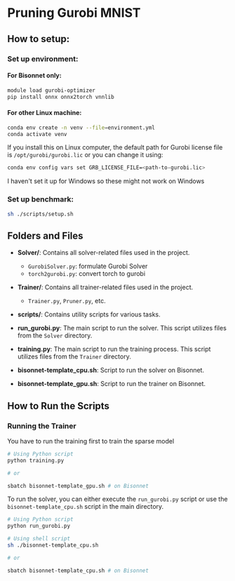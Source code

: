 # Pruning Gurobi MNIST

## How to setup:

### Set up environment:

#### For Bisonnet only:

```bash
module load gurobi-optimizer
pip install onnx onnx2torch vnnlib
```

#### For other Linux machine:

```bash
conda env create -n venv --file=environment.yml
conda activate venv
```

If you install this on Linux computer, the default path for Gurobi license file is `/opt/gurobi/gurobi.lic` or you can change it using:

```bash
conda env config vars set GRB_LICENSE_FILE=<path-to-gurobi.lic>
```

I haven't set it up for Windows so these might not work on Windows

### Set up benchmark:

```bash
sh ./scripts/setup.sh
```

## Folders and Files

- **Solver/**: Contains all solver-related files used in the project.
  - `GurobiSolver.py`: formulate Gurobi Solver
  - `torch2gurobi.py`: convert torch to gurobi 

- **Trainer/**: Contains all trainer-related files used in the project.
  - `Trainer.py`, `Pruner.py`, etc.

- **scripts/**: Contains utility scripts for various tasks.

- **run_gurobi.py**: The main script to run the solver. This script utilizes files from the `Solver` directory.
  
- **training.py**: The main script to run the training process. This script utilizes files from the `Trainer` directory.

- **bisonnet-template_cpu.sh**: Script to run the solver on Bisonnet.
  
- **bisonnet-template_gpu.sh**: Script to run the trainer on Bisonnet.

## How to Run the Scripts

### Running the Trainer

You have to run the training first to train the sparse model

```bash
# Using Python script
python training.py

# or

sbatch bisonnet-template_gpu.sh # on Bisonnet
```


To run the solver, you can either execute the `run_gurobi.py` script or use the `bisonnet-template_cpu.sh` script in the main directory. 

```bash
# Using Python script
python run_gurobi.py

# Using shell script
sh ./bisonnet-template_cpu.sh

# or

sbatch bisonnet-template_cpu.sh # on Bisonnet
```
